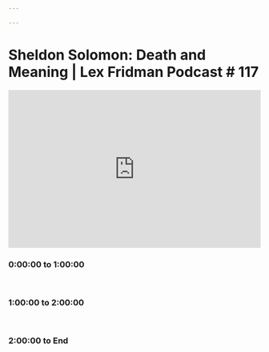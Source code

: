 ```yaml
---

---
```


# Sheldon Solomon: Death and Meaning | Lex Fridman Podcast # 117

<iframe width="100%" height="315" src="https://www.youtube.com/embed/qfKyNxfyWbo" title="YouTube video player" frameborder="0" allow="accelerometer; autoplay; clipboard-write; encrypted-media; gyroscope; picture-in-picture; web-share" allowfullscreen></iframe>


### 0:00:00 to 1:00:00

 

### 1:00:00 to 2:00:00

 

### 2:00:00 to End

 

